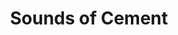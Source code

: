 ---
collection_archive: true
collection_category:
  - Award Winning
  - Exhibited Works 
  - Portraits
  - Stock
  - Motion
  - Black and White
  - Sports + Athletes
collection_content: 
collection_cover: https://d1sf55qlb7p6hz.cloudfront.net/soc-redobw_horizontal-1.jpg
collection_cover_mobile: https://d1sf55qlb7p6hz.cloudfront.net/soc-redobw_vertical-1.jpg
collection_description: >-
  These works celebrate the beautiful dance-like aesthetic between two athletes
  competing in a racquetball match while confined by 4 concrete walls.


  Selected as one of the year’s best in the 2016 **_PDN Photo Annual_** and
  exhibited at Inert Gallery, New York, NY.
collection_description_alignment: center
collection_filter: Commissioned + Stock
collection_hidden: false
collection_meta: 
collection_press: []
collection_preview:
  - https://d1sf55qlb7p6hz.cloudfront.net/soc-redobw-1.jpg
  - https://d1sf55qlb7p6hz.cloudfront.net/soc-redobw-2.jpg
  - https://d1sf55qlb7p6hz.cloudfront.net/soc-redobw-3.jpg
  - https://d1sf55qlb7p6hz.cloudfront.net/soc-redobw-4.jpg
cover_image: https://d1sf55qlb7p6hz.cloudfront.net/social-21.jpg
date: 
hide_footer: true 
logo: 
navigation_theme: white
px_extra: true
slug: sounds-of-cement
theme_color: "#CDCDCD"
theme_color_all_works: "#FBB58D"
title: Sounds of Cement
collection_awards:
  - content: |-
      **2016**  
      **_PDN Photo Annual_**   
      Best Stock Photography
    template: popup-text-element
collection_exhibition:
  - content: |-
      **2017**  
      **_Chaos Theory 17_**  
      Legend City Gallery. Phoenix, AZ (Group Sh_ow)_
    template: popup-text-element
  - content: |-
      **2016**  
      **_Sunday Afternoon Artist Exhibition_**  
      Inert Gallery. New York, NY (Group Show)
    template: popup-text-element
collection_blocks:
  - _bookshop_name: collections/media-row-start
    row_alignment: between
  - _bookshop_name: collections/media-motion
    align_y: start
    color: "#CCCCCC
    margin_left: '5'
    margin_right: '0'
    margin_y: '100'
    vimeo_id: 155619696
    width: '66'
  - _bookshop_name: collections/media-element 
    color: "#EDE4E0"
    image:  https://d1sf55qlb7p6hz.cloudfront.net/soc-1.jpg
    margin_left: '30'
    margin_right: '0'
    margin_y: '200'
    width: '50'
  - _bookshop_name: collections/media-row
    row_alignment: between
  - _bookshop_name: collections/media-element 
    color: "#B6D5F0"
    image:  https://d1sf55qlb7p6hz.cloudfront.net/soc-2.jpg
    margin_left: '10'
    margin_y: '100'
    width: '25'
  - _bookshop_name: collections/media-element 
    color: "#EEEEEE"
    image:  https://d1sf55qlb7p6hz.cloudfront.net/soc-bw-redo2-1.jpg
    margin_left: '0'
    margin_right: '25'
    margin_y: '400'
    width: '33'
  - _bookshop_name: collections/media-row
    row_alignment: between
  - _bookshop_name: collections/media-element 
    color: "#C3C3C3"
    image:  https://d1sf55qlb7p6hz.cloudfront.net/soc-bw-redo2-2.jpg
    margin_left: '20'
    margin_y: '100'
    width: '33'
  - _bookshop_name: collections/media-row
    row_alignment: between
  - _bookshop_name: collections/media-element 
    color: "#F4F4F4"
    image:  https://d1sf55qlb7p6hz.cloudfront.net/soc-bw-redo2-3.jpg
    margin_left: '30'
    margin_right: '0'
    margin_y: '200'
    width: '66'
  - _bookshop_name: collections/media-row
    row_alignment: between
  - _bookshop_name: collections/media-element 
    color: "#DCDCDC"
    image:  https://d1sf55qlb7p6hz.cloudfront.net/soc-bw-redo2-4.jpg
    margin_left: '5'
    margin_right: '0'
    margin_y: '100'
    width: '45'
  - _bookshop_name: collections/media-element 
    color: "#F1ECE4"
    image:  https://d1sf55qlb7p6hz.cloudfront.net/soc-7.jpg
    margin_left: '0'
    margin_right: '15'
    margin_y: '500'
    width: '30'
  - _bookshop_name: collections/media-row
    row_alignment: between
  - _bookshop_name: collections/media-element 
    color: "#C5C5C5"
    image:  https://d1sf55qlb7p6hz.cloudfront.net/soc-bw-redo2-5.jpg
    margin_left: '10'
    margin_y: '100'
    width: '20'
  - _bookshop_name: collections/media-element 
    color: "#9D9D9D"
    image:  https://d1sf55qlb7p6hz.cloudfront.net/soc-bw-redo2-6.jpg
    margin_left: '0'
    margin_right: '10'
    margin_y: '400'
    width: '55'
  - _bookshop_name: collections/media-row
    row_alignment: between
  - _bookshop_name: collections/media-element 
    color: "#DBDBDB"
    image:  https://d1sf55qlb7p6hz.cloudfront.net/soc-bw-redo2-7.jpg
    margin_left: '5'
    margin_y: '100'
    width: '80'
  - _bookshop_name: collections/media-row
    row_alignment: between
  - _bookshop_name: collections/media-element 
    color: "#C9C9C9"
    image:  https://d1sf55qlb7p6hz.cloudfront.net/soc-bw-redo2-9.jpg
    margin_left: '0'
    margin_right: '0'
    margin_y: '100'
    width: '55'
  - _bookshop_name: collections/media-element 
    color: "#F6F6F6"
    image:  https://d1sf55qlb7p6hz.cloudfront.net/soc-bw-redo2-8.jpg
    margin_right: '10'
    margin_y: '700'
    width: '25'
  - _bookshop_name: collections/media-row
    row_alignment: between
  - _bookshop_name: collections/media-element 
    color: "#999999"
    image:  https://d1sf55qlb7p6hz.cloudfront.net/soc-bw-redo2-11.jpg
    margin_left: '5'
    margin_right: '0'
    margin_y: '700'
    width: '40'
  - _bookshop_name: collections/media-element 
    color: "#4C4C4C"
    image:  https://d1sf55qlb7p6hz.cloudfront.net/soc-bw-redo2-10.jpg
    margin_right: '0'
    margin_y: '100'
    width: '50'
  - _bookshop_name: collections/media-row
    row_alignment: between
  - _bookshop_name: collections/media-element 
    color: "#1B1B1B"
    image:  https://d1sf55qlb7p6hz.cloudfront.net/soc-15.jpg
    margin_left: '25'
    margin_y: '100'
    width: '45'
  - _bookshop_name: collections/media-row-end
---